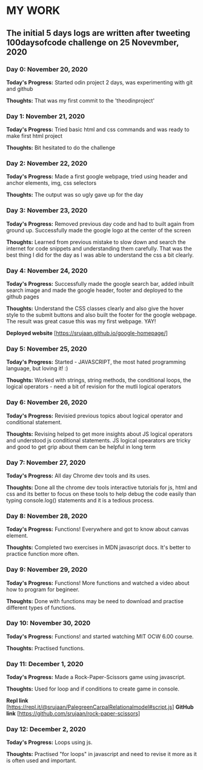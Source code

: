# MY WORK

## The initial 5 days logs are written after tweeting 100daysofcode challenge on 25 Novevmber, 2020 

### Day 0: November 20, 2020

**Today's Progress:**  Started odin project 2 days, was experimenting with git and github

**Thoughts:** That was my first commit to the 'theodinproject'

### Day 1: November 21, 2020

**Today's Progress:**  Tried basic html and css commands
and was ready to make first html project

**Thoughts:** Bit hesitated to do the challenge


### Day 2: November 22, 2020

**Today's Progress:**  Made a first google webpage, tried using header and anchor elements, img, css selectors

**Thoughts:** The output was so ugly gave up for the day

### Day 3: November 23, 2020

**Today's Progress:** Removed previous day code and had to built again from ground up. Successfully made the google logo at the center of the screen

**Thoughts:** Learned from previous mistake to slow down and search the internet for code snippets and understanding them carefully. That was the best thing I did for the day as I was able to understand the css a bit clearly.

### Day 4: November 24, 2020

**Today's Progress:** Successfully made the google search bar, added inbuilt search image and made the google header, footer and deployed to the github pages

**Thoughts:** Understand the CSS classes clearly and also give the hover style to the submit buttons and also built the footer for the google webpage. The result was great casue this was my first webpage. YAY!

**Deployed website** [https://srujaan.github.io/google-homepage/]

### Day 5: November 25, 2020

**Today's Progress:** Started - JAVASCRIPT, the most hated programming language, but loving it! :)

**Thoughts:** Worked with strings, string methods, the conditional loops, the logical operators - need a bit of revision for the mutli logical operators


### Day 6: November 26, 2020

**Today's Progress:** Revisied previous topics about logical operator and conditional statement.

**Thoughts:** Revising helped to get more insights about JS logical operators and understood js conditional statements. JS logical opearators are tricky and good to get grip about them can be helpful in long term


### Day 7: November 27, 2020

**Today's Progress:** All day Chrome dev tools and its uses.

**Thoughts:** Done all the chrome dev tools interactive tutorials for js, html and css and its better to focus on these tools to help debug the code easily than typing console.log() statements and it is a tedious process.

### Day 8: November 28, 2020

**Today's Progress:** Functions! Everywhere and got to know about canvas element.

**Thoughts:** Completed two exercises in MDN javascript docs. It's better to practice function more often.

### Day 9: November 29, 2020

**Today's Progress:** Functions! More functions and watched a video about how to program for begineer.

**Thoughts:** Done with functions may be need to download and practise different types of functions.

### Day 10: November 30, 2020

**Today's Progress:** Functions! and started watching MIT OCW 6.00 course.

**Thoughts:** Practised functions.

### Day 11: December 1, 2020

**Today's Progress:** Made a Rock-Paper-Scissors game using javascript.

**Thoughts:** Used for loop and if conditions to create game in console.

**Repl link** [https://repl.it/@srujaan/PalegreenCarpalRelationalmodel#script.js]
**GitHub link** [https://github.com/srujaan/rock-paper-scissors]

### Day 12: December 2, 2020

**Today's Progress:** Loops using js.

**Thoughts:** Practised "for loops" in javascript and need to revise it more as it is often used and important.